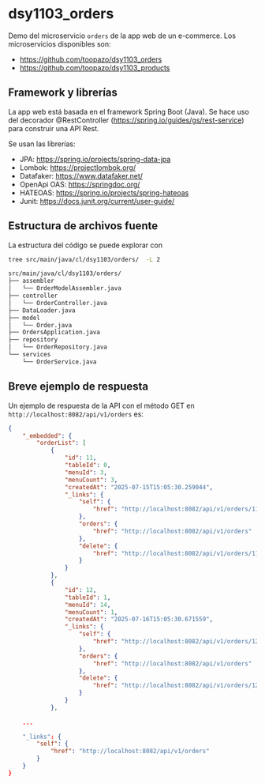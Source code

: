 # dsy1103_orders
Demo del microservicio ```orders``` de la app web de un e-commerce. Los microservicios disponibles son:
- https://github.com/toopazo/dsy1103_orders
- https://github.com/toopazo/dsy1103_products

## Framework y librerías
La app web está basada en el framework Spring Boot (Java). Se hace uso del decorador @RestController (https://spring.io/guides/gs/rest-service) para construir una API Rest.

Se usan las librerías:
- JPA: https://spring.io/projects/spring-data-jpa
- Lombok: https://projectlombok.org/
- Datafaker: https://www.datafaker.net/
- OpenApi OAS: https://springdoc.org/
- HATEOAS: https://spring.io/projects/spring-hateoas
- Junit: https://docs.junit.org/current/user-guide/

## Estructura de archivos fuente

La estructura del código se puede explorar con
```bash
tree src/main/java/cl/dsy1103/orders/  -L 2
```
```bash
src/main/java/cl/dsy1103/orders/
├── assembler
│   └── OrderModelAssembler.java
├── controller
│   └── OrderController.java
├── DataLoader.java
├── model
│   └── Order.java
├── OrdersApplication.java
├── repository
│   └── OrderRepository.java
└── services
    └── OrderService.java
```

## Breve ejemplo de respuesta

Un ejemplo de respuesta de la API con el método GET en ```http://localhost:8082/api/v1/orders``` es:
```json
{
    "_embedded": {
        "orderList": [
            {
                "id": 11,
                "tableId": 0,
                "menuId": 3,
                "menuCount": 3,
                "createdAt": "2025-07-15T15:05:30.259044",
                "_links": {
                    "self": {
                        "href": "http://localhost:8082/api/v1/orders/11"
                    },
                    "orders": {
                        "href": "http://localhost:8082/api/v1/orders"
                    },
                    "delete": {
                        "href": "http://localhost:8082/api/v1/orders/11"
                    }
                }
            },
            {
                "id": 12,
                "tableId": 1,
                "menuId": 14,
                "menuCount": 1,
                "createdAt": "2025-07-16T15:05:30.671559",
                "_links": {
                    "self": {
                        "href": "http://localhost:8082/api/v1/orders/12"
                    },
                    "orders": {
                        "href": "http://localhost:8082/api/v1/orders"
                    },
                    "delete": {
                        "href": "http://localhost:8082/api/v1/orders/12"
                    }
                }
            },
    
    ...

    "_links": {
        "self": {
            "href": "http://localhost:8082/api/v1/orders"
        }
    }
}    
```
